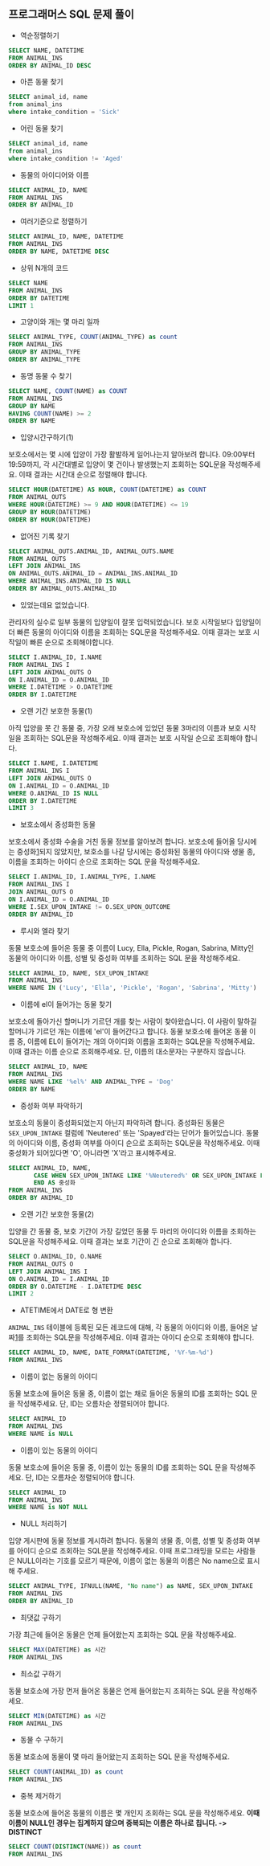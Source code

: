 ## 프로그래머스 SQL 문제 풀이

- 역순정렬하기

~~~sql
SELECT NAME, DATETIME
FROM ANIMAL_INS
ORDER BY ANIMAL_ID DESC
~~~

- 아픈 동물 찾기

~~~sql
SELECT animal_id, name
from animal_ins
where intake_condition = 'Sick'
~~~

- 어린 동물 찾기

~~~sql
SELECT animal_id, name
from animal_ins
where intake_condition != 'Aged'
~~~

- 동물의 아이디어와 이름

~~~sql
SELECT ANIMAL_ID, NAME
FROM ANIMAL_INS
ORDER BY ANIMAL_ID
~~~

- 여러기준으로 정렬하기

~~~sql
SELECT ANIMAL_ID, NAME, DATETIME
FROM ANIMAL_INS
ORDER BY NAME, DATETIME DESC
~~~

- 상위 N개의 코드

~~~sql
SELECT NAME
FROM ANIMAL_INS
ORDER BY DATETIME 
LIMIT 1	
~~~

- 고양이와 개는 몇 마리 일까

~~~sql
SELECT ANIMAL_TYPE, COUNT(ANIMAL_TYPE) as count
FROM ANIMAL_INS
GROUP BY ANIMAL_TYPE
ORDER BY ANIMAL_TYPE
~~~

- 동명 동물 수 찾기

~~~sql
SELECT NAME, COUNT(NAME) as COUNT
FROM ANIMAL_INS
GROUP BY NAME
HAVING COUNT(NAME) >= 2
ORDER BY NAME
~~~

- 입양시간구하기(1)

보호소에서는 몇 시에 입양이 가장 활발하게 일어나는지 알아보려 합니다. 09:00부터 19:59까지, 각 시간대별로 입양이 몇 건이나 발생했는지 조회하는 SQL문을 작성해주세요. 이때 결과는 시간대 순으로 정렬해야 합니다.

~~~sql
SELECT HOUR(DATETIME) AS HOUR, COUNT(DATETIME) as COUNT
FROM ANIMAL_OUTS
WHERE HOUR(DATETIME) >= 9 AND HOUR(DATETIME) <= 19
GROUP BY HOUR(DATETIME)
ORDER BY HOUR(DATETIME) 
~~~

- 없어진 기록 찾기

~~~sql
SELECT ANIMAL_OUTS.ANIMAL_ID, ANIMAL_OUTS.NAME
FROM ANIMAL_OUTS
LEFT JOIN ANIMAL_INS
ON ANIMAL_OUTS.ANIMAL_ID = ANIMAL_INS.ANIMAL_ID
WHERE ANIMAL_INS.ANIMAL_ID IS NULL
ORDER BY ANIMAL_OUTS.ANIMAL_ID
~~~

- 있었는데요 없었습니다.

관리자의 실수로 일부 동물의 입양일이 잘못 입력되었습니다. 보호 시작일보다 입양일이 더 빠른 동물의 아이디와 이름을 조회하는 SQL문을 작성해주세요. 이때 결과는 보호 시작일이 빠른 순으로 조회해야합니다.

~~~sql
SELECT I.ANIMAL_ID, I.NAME
FROM ANIMAL_INS I
LEFT JOIN ANIMAL_OUTS O
ON I.ANIMAL_ID = O.ANIMAL_ID
WHERE I.DATETIME > O.DATETIME
ORDER BY I.DATETIME 
~~~

- 오랜 기간 보호한 동물(1)

아직 입양을 못 간 동물 중, 가장 오래 보호소에 있었던 동물 3마리의 이름과 보호 시작일을 조회하는 SQL문을 작성해주세요. 이때 결과는 보호 시작일 순으로 조회해야 합니다.

~~~sql
SELECT I.NAME, I.DATETIME
FROM ANIMAL_INS I
LEFT JOIN ANIMAL_OUTS O
ON I.ANIMAL_ID = O.ANIMAL_ID
WHERE O.ANIMAL_ID IS NULL
ORDER BY I.DATETIME
LIMIT 3		
~~~

- 보호소에서 중성화한 동물

보호소에서 중성화 수술을 거친 동물 정보를 알아보려 합니다. 보호소에 들어올 당시에는 중성화[1](https://programmers.co.kr/learn/courses/30/lessons/59045#fn1)되지 않았지만, 보호소를 나갈 당시에는 중성화된 동물의 아이디와 생물 종, 이름을 조회하는 아이디 순으로 조회하는 SQL 문을 작성해주세요.

~~~sql
SELECT I.ANIMAL_ID, I.ANIMAL_TYPE, I.NAME
FROM ANIMAL_INS I
JOIN ANIMAL_OUTS O
ON I.ANIMAL_ID = O.ANIMAL_ID
WHERE I.SEX_UPON_INTAKE != O.SEX_UPON_OUTCOME
ORDER BY ANIMAL_ID
~~~

- 루시와 엘라 찾기

동물 보호소에 들어온 동물 중 이름이 Lucy, Ella, Pickle, Rogan, Sabrina, Mitty인 동물의 아이디와 이름, 성별 및 중성화 여부를 조회하는 SQL 문을 작성해주세요.

~~~sql
SELECT ANIMAL_ID, NAME, SEX_UPON_INTAKE
FROM ANIMAL_INS 
WHERE NAME IN ('Lucy', 'Ella', 'Pickle', 'Rogan', 'Sabrina', 'Mitty')
~~~

- 이름에 el이 들어가는 동물 찾기

보호소에 돌아가신 할머니가 기르던 개를 찾는 사람이 찾아왔습니다. 이 사람이 말하길 할머니가 기르던 개는 이름에 'el'이 들어간다고 합니다. 동물 보호소에 들어온 동물 이름 중, 이름에 EL이 들어가는 개의 아이디와 이름을 조회하는 SQL문을 작성해주세요. 이때 결과는 이름 순으로 조회해주세요. 단, 이름의 대소문자는 구분하지 않습니다.

~~~sql
SELECT ANIMAL_ID, NAME
FROM ANIMAL_INS
WHERE NAME LIKE '%el%' AND ANIMAL_TYPE = 'Dog'
ORDER BY NAME
~~~

- 중성화 여부 파악하기

보호소의 동물이 중성화되었는지 아닌지 파악하려 합니다. 중성화된 동물은 `SEX_UPON_INTAKE` 컬럼에 'Neutered' 또는 'Spayed'라는 단어가 들어있습니다. 동물의 아이디와 이름, 중성화 여부를 아이디 순으로 조회하는 SQL문을 작성해주세요. 이때 중성화가 되어있다면 'O', 아니라면 'X'라고 표시해주세요.

~~~sql
SELECT ANIMAL_ID, NAME, 
       CASE WHEN SEX_UPON_INTAKE LIKE '%Neutered%' OR SEX_UPON_INTAKE LIKE '%Spayed%' THEN 'O' ELSE 'X' 
       END AS 중성화
FROM ANIMAL_INS
ORDER BY ANIMAL_ID
~~~

- 오랜 기간 보호한 동물(2)

입양을 간 동물 중, 보호 기간이 가장 길었던 동물 두 마리의 아이디와 이름을 조회하는 SQL문을 작성해주세요. 이때 결과는 보호 기간이 긴 순으로 조회해야 합니다.

~~~sql
SELECT O.ANIMAL_ID, O.NAME
FROM ANIMAL_OUTS O
LEFT JOIN ANIMAL_INS I
ON O.ANIMAL_ID = I.ANIMAL_ID
ORDER BY O.DATETIME - I.DATETIME DESC
LIMIT 2
~~~

- ATETIME에서 DATE로 형 변환

`ANIMAL_INS` 테이블에 등록된 모든 레코드에 대해, 각 동물의 아이디와 이름, 들어온 날짜[1](https://programmers.co.kr/learn/courses/30/lessons/59414#fn1)를 조회하는 SQL문을 작성해주세요. 이때 결과는 아이디 순으로 조회해야 합니다.

~~~sql
SELECT ANIMAL_ID, NAME, DATE_FORMAT(DATETIME, '%Y-%m-%d')
FROM ANIMAL_INS
~~~

- 이름이 없는 동물의 아이디

동물 보호소에 들어온 동물 중, 이름이 없는 채로 들어온 동물의 ID를 조회하는 SQL 문을 작성해주세요. 단, ID는 오름차순 정렬되어야 합니다.

~~~sql
SELECT ANIMAL_ID
FROM ANIMAL_INS
WHERE NAME is NULL
~~~

- 이름이 있는 동물의 아이디

동물 보호소에 들어온 동물 중, 이름이 있는 동물의 ID를 조회하는 SQL 문을 작성해주세요. 단, ID는 오름차순 정렬되어야 합니다.

~~~sql
SELECT ANIMAL_ID
FROM ANIMAL_INS
WHERE NAME is NOT NULL	
~~~

- NULL 처리하기

입양 게시판에 동물 정보를 게시하려 합니다. 동물의 생물 종, 이름, 성별 및 중성화 여부를 아이디 순으로 조회하는 SQL문을 작성해주세요. 이때 프로그래밍을 모르는 사람들은 NULL이라는 기호를 모르기 때문에, 이름이 없는 동물의 이름은 No name으로 표시해 주세요.

~~~sql
SELECT ANIMAL_TYPE, IFNULL(NAME, "No name") as NAME, SEX_UPON_INTAKE
FROM ANIMAL_INS
ORDER BY ANIMAL_ID
~~~

- 최댓값 구하기

가장 최근에 들어온 동물은 언제 들어왔는지 조회하는 SQL 문을 작성해주세요.

~~~sql
SELECT MAX(DATETIME) as 시간
FROM ANIMAL_INS
~~~

- 최소값 구하기

동물 보호소에 가장 먼저 들어온 동물은 언제 들어왔는지 조회하는 SQL 문을 작성해주세요.

~~~sql
SELECT MIN(DATETIME) as 시간
FROM ANIMAL_INS
~~~

- 동물 수 구하기

동물 보호소에 동물이 몇 마리 들어왔는지 조회하는 SQL 문을 작성해주세요.

~~~sql
SELECT COUNT(ANIMAL_ID) as count
FROM ANIMAL_INS
~~~

- 중복 제거하기

동물 보호소에 들어온 동물의 이름은 몇 개인지 조회하는 SQL 문을 작성해주세요. **이때 이름이 NULL인 경우는 집계하지 않으며 중복되는 이름은 하나로 칩니다. -> DISTINCT**

~~~sql
SELECT COUNT(DISTINCT(NAME)) as count
FROM ANIMAL_INS
~~~


